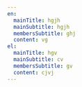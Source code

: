 ```yaml
---
en:
  mainTitle: hgjh
  mainSubtitle: hgjh
  membersSubtitle: ghj
  content: vg
el:
  mainTitle: hgv
  mainSubtitle: cv
  membersSubtitle: gv
  content: cjvj
---
```

